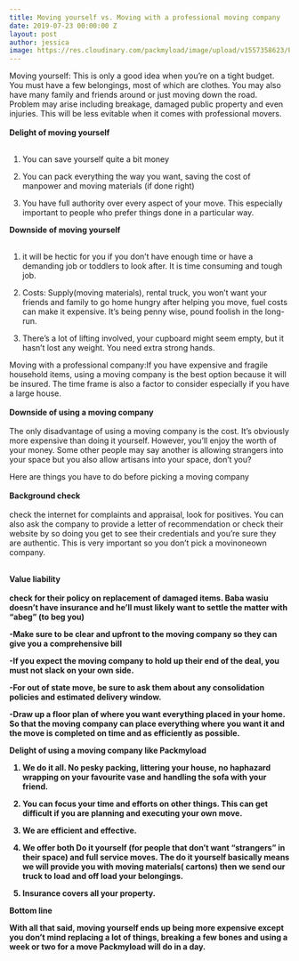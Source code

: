 ```yaml
---
title: Moving yourself vs. Moving with a professional moving company
date: 2019-07-23 00:00:00 Z
layout: post
author: jessica
image: https://res.cloudinary.com/packmyload/image/upload/v1557358623/Packmyload-service2.jpg
---
```


Moving yourself: This is only a good idea when you’re on a tight budget. You must have a few belongings, most of which are clothes. You may also have many family and friends around or just moving down the road. Problem may arise including breakage, damaged public property and even injuries. This will be less evitable when it comes with professional movers.
<br/><br/>
<strong>Delight of moving yourself</strong>
<br/><br/>
1. You can save yourself quite a bit money

2. You can pack everything the way you want, saving the cost of manpower and moving materials (if done right)

3. You have full authority over every aspect of your move. This especially important to people who prefer things done in a particular way.

<strong>Downside of moving yourself</strong>
<br/><br/>
1. it will be hectic for you if you don’t have enough time or have a demanding job or toddlers to look after. It is time consuming and tough job.

2. Costs: Supply(moving materials), rental truck, you won’t want your friends and family to go home hungry after helping you move, fuel costs can make it expensive. It’s being penny wise, pound foolish in the long-run.

3. There’s a lot of lifting involved, your cupboard might seem empty, but it hasn’t lost any weight. You need extra strong hands.

Moving with a professional company:If you have expensive and fragile household items, using a moving company is the best option because it will be insured. The time frame is also a factor to consider especially if you have a large house.
<br/><br/>
<strong>Downside of using a moving company</strong>
<br/><br/>
The only disadvantage of using a moving company is the cost. It’s obviously more expensive than doing it yourself. However, you’ll enjoy the worth of your money. Some other people may say another is allowing strangers into your space but you also allow artisans into your space, don’t you?

Here are things you have to do before picking a moving company
<br/><br/>
<strong> Background check </strong>
<br/><br/>
check the internet for complaints and appraisal, look for positives. You can also ask the company to provide a letter of recommendation or check their website by so doing you get to see their credentials and you’re sure they are authentic. This is very important so you don’t pick a movinoneown company.
<br/><br/>

<strong>Value liability<strong>
  <br/><br/>
  check for their policy on replacement of damaged items. Baba wasiu doesn’t have insurance and he’ll must likely want to settle the matter with “abeg” (to beg you)

-Make sure to be clear and upfront to the moving company so they can give you a comprehensive bill

-If you expect the moving company to hold up their end of the deal, you must not slack on your own side.

-For out of state move, be sure to ask them about any consolidation policies and estimated delivery window.

-Draw up a floor plan of where you want everything placed in your home. So that the moving company can place everything where you want it and the move is completed on time and as efficiently as possible.

Delight of using a moving company like Packmyload

1. We do it all. No pesky packing, littering your house, no haphazard wrapping on your favourite vase and handling the sofa with your friend.

2. You can focus your time and efforts on other things. This can get difficult if you are planning and executing your own move.

3. We are efficient and effective.

4. We offer both Do it yourself (for people that don’t want “strangers” in their space) and full service moves. The do it yourself basically means we will provide you with moving materials( cartons) then we send our truck to load and off load your belongings.

5. Insurance covers all your property.

Bottom line

With all that said, moving yourself ends up being more expensive except you don’t mind replacing a lot of things, breaking a few bones  and using a week or two for a move Packmyload will do in a day.
